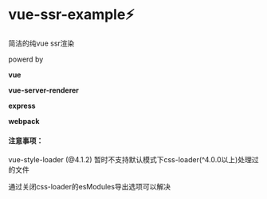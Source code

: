 # vue-ssr-example⚡

简洁的纯vue ssr渲染



powerd by 

**vue**

**vue-server-renderer**

**express**

**webpack**



#### 注意事项：

vue-style-loader (@4.1.2) 暂时不支持默认模式下css-loader(^4.0.0以上)处理过的文件

通过关闭css-loader的esModules导出选项可以解决

